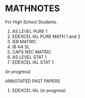 # MATHNOTES
For High School Students.
1. AS LEVEL PURE 1
2. EDEXCEL IAL PURE MATH 1 and 2
3. IEB MATRIC
4. IB AA SL
5. CAPS NSC MATRIC
6. AS LEVEL STAT 1
7. EDEXCEL IAL STAT 1

(in progress)

ANNOTATED PAST PAPERS 
1. EDEXCEL IAL 
(in progress)
